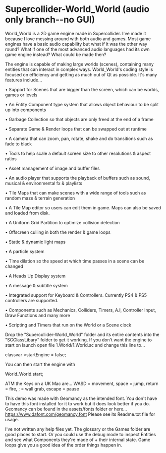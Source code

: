 # Supercollider-World_World (audio only branch--no GUI)

World_World is a 2D game engine made in Supercollider. I've made it because I love messing around
with both audio and games. Most game engines have a basic audio capability but what if it
was the other way round? What if one of the most advanced audio languages had its own game engine
instead? What could be made then?

The engine is capable of making large worlds (scenes), containing many entities that can interact in
complex ways. World_World's coding style is focused on efficiency and getting as much out of Qt as possible.
It's many features include...

• Support for Scenes that are bigger than the screen, which can be worlds, games or levels

• An Entity Component type system that allows object behaviour to be split up into components

• Garbage Collection so that objects are only freed at the end of a frame

• Separate Game & Render loops that can be swapped out at runtime

• A camera that can zoom, pan, rotate, shake and do transitions such as fade to black

• Tools to help scale a default screen size to other resolutions & aspect ratios

• Asset management of image and buffer files

• An audio player that supports the playback of buffers such as sound, musical & environmental fx & playlists

• Tile Maps that can make scenes with a wide range of tools such as random maze & terrain generation

• A Tile Map editor so users can edit them in game. Maps can also be saved and loaded from disk.

• A Uniform Grid Partition to optimize collision detection

• Offscreen culling in both the render & game loops

• Static & dynamic light maps

• A particle system

• Time dilation so the speed at which time passes in a scene can be changed

• A Heads Up Display system

• A message & subtitle system

• Integrated support for Keyboard & Controllers. Currently PS4 & PS5 controllers are supported.

• Components such as Mechanics, Colliders, Timers, A.I, Controller Input, Draw Functions and many more

• Scripting and Timers that run on the World or a Scene clock

Drop the "Supercollider-World_World" folder and its entire contents into the "SCClassLibary" folder to get it working. If you don't want the engine to start on launch open file 1.World/1.World.sc and change this line to...

classvar <startEngine = false;

You can then start the engine with

World_World.start;

ATM the Keys on a UK Mac are...
WASD = movement, space = jump, return = fire, ; = wall grab, escape = pause

This demo was made with Geomancy as the intended font. You don't have to have this font installed for it to work but it does look better if you do. Geomancy can be found in the assets/fonts folder or here... https://www.dafont.com/geomancy.font
Please see its Readme.txt file for usage.

I've not written any help files yet. The glossary or the Games folder are good places to start. Or you could use the debug mode to inspect Entities and see what Components they're made of + their internal state. Game loops give you a good idea of the order things happen in.
